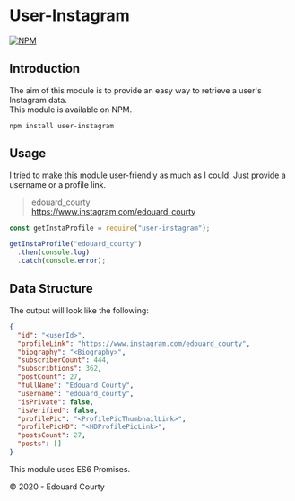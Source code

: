 # User-Instagram
[![NPM](https://nodei.co/npm/user-instagram.png)](https://nodei.co/npm/user-instagram)  

## Introduction
The aim of this module is to provide an easy way to retrieve a user's Instagram data.  
This module is available on NPM.
```
npm install user-instagram
```

## Usage

I tried to make this module user-friendly as much as I could. Just provide a username or a profile link.
  > edouard_courty  
  > https://www.instagram.com/edouard_courty

```js
const getInstaProfile = require("user-instagram");

getInstaProfile("edouard_courty")
  .then(console.log)
  .catch(console.error);
```

## Data Structure

The output will look like the following:
```json
{
  "id": "<userId>",
  "profileLink": "https://www.instagram.com/edouard_courty",
  "biography": "<Biography>",
  "subscriberCount": 444,
  "subscribtions": 362,
  "postCount": 27,
  "fullName": "Edouard Courty",
  "username": "edouard_courty",
  "isPrivate": false,
  "isVerified": false,
  "profilePic": "<ProfilePicThumbnailLink>",
  "profilePicHD": "<HDProfilePicLink>",
  "postsCount": 27,
  "posts": []
}
```
This module uses ES6 Promises.

© 2020 - Edouard Courty